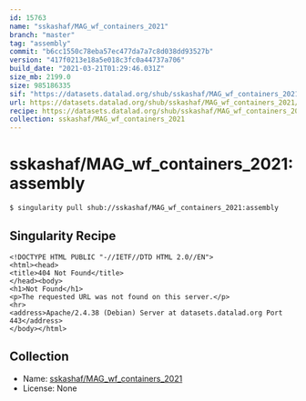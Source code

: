 ```yaml
---
id: 15763
name: "sskashaf/MAG_wf_containers_2021"
branch: "master"
tag: "assembly"
commit: "b6cc1550c78eba57ec477da7a7c8d038dd93527b"
version: "417f0213e18a5e018c3fc0a44737a706"
build_date: "2021-03-21T01:29:46.031Z"
size_mb: 2199.0
size: 985186335
sif: "https://datasets.datalad.org/shub/sskashaf/MAG_wf_containers_2021/assembly/2021-03-21-b6cc1550-417f0213/417f0213e18a5e018c3fc0a44737a706.sif"
url: https://datasets.datalad.org/shub/sskashaf/MAG_wf_containers_2021/assembly/2021-03-21-b6cc1550-417f0213/
recipe: https://datasets.datalad.org/shub/sskashaf/MAG_wf_containers_2021/assembly/2021-03-21-b6cc1550-417f0213/Singularity
collection: sskashaf/MAG_wf_containers_2021
---
```


# sskashaf/MAG_wf_containers_2021:assembly

```bash
$ singularity pull shub://sskashaf/MAG_wf_containers_2021:assembly
```

## Singularity Recipe

```singularity
<!DOCTYPE HTML PUBLIC "-//IETF//DTD HTML 2.0//EN">
<html><head>
<title>404 Not Found</title>
</head><body>
<h1>Not Found</h1>
<p>The requested URL was not found on this server.</p>
<hr>
<address>Apache/2.4.38 (Debian) Server at datasets.datalad.org Port 443</address>
</body></html>
```

## Collection

 - Name: [sskashaf/MAG_wf_containers_2021](https://github.com/sskashaf/MAG_wf_containers_2021)
 - License: None


